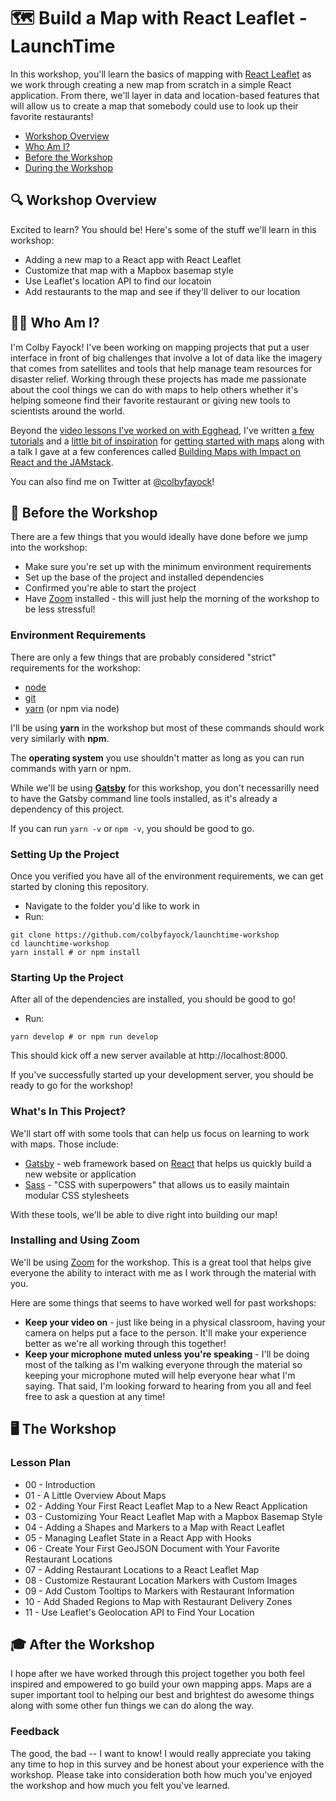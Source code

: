 # 🗺️ Build a Map with React Leaflet - LaunchTime

In this workshop, you'll learn the basics of mapping with [React Leaflet](https://react-leaflet.js.org/) as we work through creating a new map from scratch in a simple React application. From there, we'll layer in data and location-based features that will allow us to create a map that somebody could use to look up their favorite restaurants!

* [Workshop Overview](#workshop-overview)
* [Who Am I?](#who-am-i)
* [Before the Workshop](#before-the-workshop)
* [During the Workshop](#during-the-workshop)

## 🔍 Workshop Overview
Excited to learn? You should be! Here's some of the stuff we'll learn in this workshop:
* Adding a new map to a React app with React Leaflet
* Customize that map with a Mapbox basemap style
* Use Leaflet's location API to find our locatoin
* Add restaurants to the map and see if they'll deliver to our location

## 👨‍🚀 Who Am I?
I'm Colby Fayock! I've been working on mapping projects that put a user interface in front of big challenges that involve a lot of data like the imagery that comes from satellites and tools that help manage team resources for disaster relief. Working through these projects has made me passionate about the cool things we can do with maps to help others whether it's helping someone find their favorite restaurant or giving new tools to scientists around the world.

Beyond the [video lessons I've worked on with Egghead](https://egghead.io/playlists/mapping-with-react-leaflet-e0e0?af=atzgap), I've written [a few](https://www.colbyfayock.com/2020/03/how-to-create-a-coronavirus-covid-19-dashboard-map-app-with-gatsby-and-leaflet) [tutorials](https://www.colbyfayock.com/2020/03/how-to-create-a-summer-road-trip-mapping-app-with-gatsby-and-leaflet/) and a [little bit of inspiration](https://www.colbyfayock.com/2020/03/anyone-can-map-inspiration-and-an-introduction-to-the-world-of-mapping/) for [getting started with maps](https://www.freecodecamp.org/news/easily-spin-up-a-mapping-app-in-react-with-leaflet/) along with a talk I gave at a few conferences called [Building Maps with Impact on React and the JAMstack](https://www.youtube.com/playlist?list=PLFsfg2xP7cbLuAglQob6zjS4nVbyAfSVV).

You can also find me on Twitter at [@colbyfayock](https://twitter.com/colbyfayock)!

## 🧰 Before the Workshop

There are a few things that you would ideally have done before we jump into the workshop:
* Make sure you're set up with the minimum environment requirements
* Set up the base of the project and installed dependencies
* Confirmed you're able to start the project
* Have [Zoom](https://zoom.us/) installed - this will just help the morning of the workshop to be less stressful!

### Environment Requirements
There are only a few things that are probably considered "strict" requirements for the workshop:
* [node](https://nodejs.org/en/)
* [git](https://git-scm.com/)
* [yarn](https://yarnpkg.com/) (or npm via node)

I'll be using **yarn** in the workshop but most of these commands should work very similarly with **npm**.

The **operating system** you use shouldn't matter as long as you can run commands with yarn or npm.

While we'll be using [**Gatsby**](https://www.gatsbyjs.org/) for this workshop, you don't necessarilly need to have the Gatsby command line tools installed, as it's already a dependency of this project.

If you can run `yarn -v` or `npm -v`, you should be good to go.

### Setting Up the Project
Once you verified you have all of the environment requirements, we can get started by cloning this repository.
* Navigate to the folder you'd like to work in
* Run:
```
git clone https://github.com/colbyfayock/launchtime-workshop
cd launchtime-workshop
yarn install # or npm install
```

### Starting Up the Project
After all of the dependencies are installed, you should be good to go!
* Run:
```
yarn develop # or npm run develop
```

This should kick off a new server available at http://localhost:8000.

If you've successfully started up your development server, you should be ready to go for the workshop!

### What's In This Project?
We'll start off with some tools that can help us focus on learning to work with maps. Those include:
* [Gatsby](https://www.gatsbyjs.org/) - web framework based on [React](https://reactjs.org/) that helps us quickly build a new website or application
* [Sass](https://sass-lang.com/) - "CSS with superpowers" that allows us to easily maintain modular CSS stylesheets

With these tools, we'll be able to dive right into building our map!

### Installing and Using Zoom
We'll be using [Zoom](https://zoom.us/) for the workshop. This is a great tool that helps give everyone the ability to interact with me as I work through the material with you.

Here are some things that seems to have worked well for past workshops:
* **Keep your video on** - just like being in a physical classroom, having your camera on helps put a face to the person. It'll make your experience better as we're all working through this together!
* **Keep your microphone muted unless you're speaking** - I'll be doing most of the talking as I'm walking everyone through the material so keeping your microphone muted will help everyone hear what I'm saying. That said, I'm looking forward to hearing from you all and feel free to ask a question at any time!

## 🖥 The Workshop

### Lesson Plan

* 00 - Introduction
* 01 - A Little Overview About Maps
* 02 - Adding Your First React Leaflet Map to a New React Application
* 03 - Customizing Your React Leaflet Map with a Mapbox Basemap Style
* 04 - Adding a Shapes and Markers to a Map with React Leaflet
* 05 - Managing Leaflet State in a React App with Hooks
* 06 - Create Your First GeoJSON Document with Your Favorite Restaurant Locations
* 07 - Adding Restaurant Locations to a React Leaflet Map
* 08 - Customize Restaurant Location Markers with Custom Images
* 09 - Add Custom Tooltips to Markers with Restaurant Information
* 10 - Add Shaded Regions to Map with Restaurant Delivery Zones
* 11 - Use Leaflet's Geolocation API to Find Your Location

## 🎓 After the Workshop

I hope after we have worked through this project together you both feel inspired and empowered to go build your own mapping apps. Maps are a super important tool to helping our best and brightest do awesome things along with some other fun things we can do along the way.

### Feedback
The good, the bad -- I want to know! I would really appreciate you taking any time to hop in this survey and be honest about your experience with the workshop. Please take into consideration both how much you've enjoyed the workshop and how much you felt you've learned.


